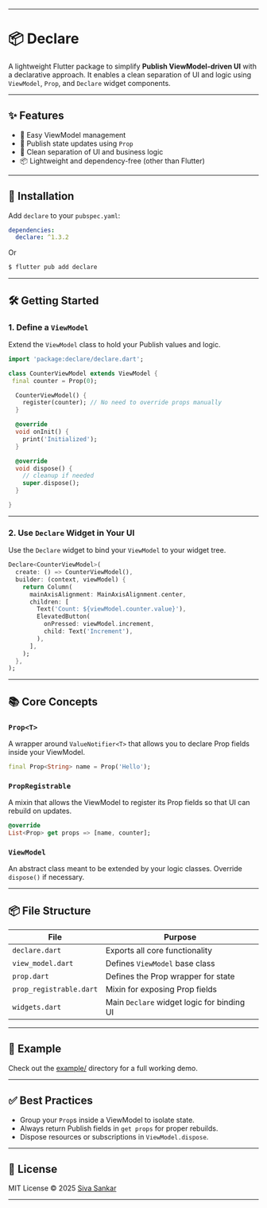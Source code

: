 
---

# 📦 Declare

A lightweight Flutter package to simplify **Publish ViewModel-driven UI** with a declarative approach. It enables a clean separation of UI and logic using `ViewModel`, `Prop`, and `Declare` widget components.

---

## ✨ Features

* 🧠 Easy ViewModel management
* 🔄 Publish state updates using `Prop`
* 🧼 Clean separation of UI and business logic
* 📦 Lightweight and dependency-free (other than Flutter)

---

## 🚀 Installation

Add `declare` to your `pubspec.yaml`:

```yaml
dependencies:
  declare: ^1.3.2
```
Or

```  bash
$ flutter pub add declare
```

---

## 🛠️ Getting Started

### 1. Define a `ViewModel`

Extend the `ViewModel` class to hold your Publish values and logic.

```dart
import 'package:declare/declare.dart';

class CounterViewModel extends ViewModel {
 final counter = Prop(0);

  CounterViewModel() {
    register(counter); // No need to override props manually
  }

  @override
  void onInit() {
    print('Initialized');
  }

  @override
  void dispose() {
    // cleanup if needed
    super.dispose();
  }

}
```

---

### 2. Use `Declare` Widget in Your UI

Use the `Declare` widget to bind your `ViewModel` to your widget tree.

```dart
Declare<CounterViewModel>(
  create: () => CounterViewModel(),
  builder: (context, viewModel) {
    return Column(
      mainAxisAlignment: MainAxisAlignment.center,
      children: [
        Text('Count: ${viewModel.counter.value}'),
        ElevatedButton(
          onPressed: viewModel.increment,
          child: Text('Increment'),
        ),
      ],
    );
  },
);
```

---

## 📚 Core Concepts

### `Prop<T>`

A wrapper around `ValueNotifier<T>` that allows you to declare Prop fields inside your ViewModel.

```dart
final Prop<String> name = Prop('Hello');
```

### `PropRegistrable`

A mixin that allows the ViewModel to register its Prop fields so that UI can rebuild on updates.

```dart
@override
List<Prop> get props => [name, counter];
```

### `ViewModel`

An abstract class meant to be extended by your logic classes. Override `dispose()` if necessary.

---

## 📦 File Structure

| File                        | Purpose                                    |
| --------------------------- | ------------------------------------------ |
| `declare.dart`              | Exports all core functionality             |
| `view_model.dart`           | Defines `ViewModel` base class             |
| `prop.dart`                 | Defines the Prop wrapper for state     |
| `prop_registrable.dart`     | Mixin for exposing Prop fields         |
| `widgets.dart`              | Main `Declare` widget logic for binding UI |

---

## 🧪 Example

Check out the [example/](example/) directory for a full working demo.

---

## ✅ Best Practices

* Group your `Prop`s inside a ViewModel to isolate state.
* Always return Publish fields in `get props` for proper rebuilds.
* Dispose resources or subscriptions in `ViewModel.dispose`.

---

## 📄 License

MIT License © 2025 [Siva Sankar](https://github.com/siva-sankar-dev)

---
